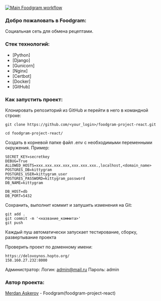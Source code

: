 [![Main Foodgram workflow](https://github.com/Merdan0595/foodgram-project-react/actions/workflows/main.yml/badge.svg)](https://github.com/Merdan0595/foodgram-project-react/actions/workflows/main.yml)

### Добро пожаловать в Foodgram:

Социальная сеть для обмена рецептами.

### Стек технологий:

- [Python]
- [Django]
- [Gunicorn]
- [Nginx]
- [Certbot]
- [Docker]
- [GitHub]

### Как запустить проект:

Клонировать репозиторий из GitHub и перейти в него в командной строке:

```
git clone https://github.com/<your_login>/foodgram-project-react.git

cd foodgram-project-react/
```

Создать в корневой папке файл .env с необходимыми переменными окружения. Пример:

```
SECRET_KEY=secretkey
DEBUG=True
ALLOWED_HOSTS=ххх.ххх.ххх.ххх,ххх.ххх.ххх.,localhost,<domain_name>
POSTGRES_DB=kittygram
POSTGRES_USER=kittygram_user
POSTGRES_PASSWORD=kittygram_password
DB_NAME=kittygram

DB_HOST=db
DB_PORT=5432
```

Сохранить, выполнит коммит и запушить изменения на Git:

```
git add .
git commit -m '<название_коммита>'
git push
```

Каждый пуш автоматически запускает тестирование, сборку, развертывание проекта 
 
Проверить проект по доменному имени:

```
https://delovoynos.hopto.org/
158.160.27.232:8000
```
Администратор:
Логин: admin@mail.ru
Пароль: admin


### Автор проекта:

[Merdan Askerov](https://github.com/Merdan0595) - Foodgram(foodgram-project-react) 

